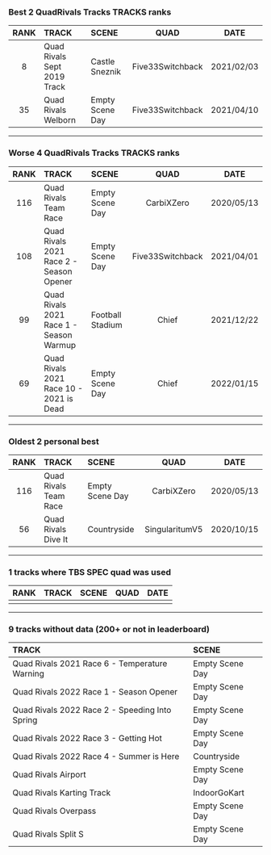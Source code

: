 ### Best 2 QuadRivals Tracks TRACKS ranks
|RANK|TRACK|SCENE|QUAD|DATE|
|:---:|:---|:---|:---:|:---:|
|8|Quad Rivals Sept 2019 Track|Castle Sneznik|Five33Switchback|2021/02/03|
|35|Quad Rivals Welborn|Empty Scene Day|Five33Switchback|2021/04/10|
---
### Worse 4 QuadRivals Tracks TRACKS ranks
|RANK|TRACK|SCENE|QUAD|DATE|
|:---:|:---|:---|:---:|:---:|
|116|Quad Rivals Team Race|Empty Scene Day|CarbiXZero|2020/05/13|
|108|Quad Rivals 2021 Race 2 - Season Opener|Empty Scene Day|Five33Switchback|2021/04/01|
|99|Quad Rivals 2021 Race 1 - Season Warmup|Football Stadium|Chief|2021/12/22|
|69|Quad Rivals 2021 Race 10 - 2021 is Dead|Empty Scene Day|Chief|2022/01/15|
---
### Oldest 2 personal best
|RANK|TRACK|SCENE|QUAD|DATE|
|:---:|:---|:---|:---:|:---:|
|116|Quad Rivals Team Race|Empty Scene Day|CarbiXZero|2020/05/13|
|56|Quad Rivals Dive It|Countryside|SingularitumV5|2020/10/15|
---
### 1 tracks where TBS SPEC quad was used
|RANK|TRACK|SCENE|QUAD|DATE|
|:---:|:---|:---|:---:|:---:|
||||||
---
### 9 tracks without data (200+ or not in leaderboard)
|TRACK|SCENE|
|:---|:---|
|Quad Rivals 2021 Race 6 - Temperature Warning|Empty Scene Day|
|Quad Rivals 2022 Race 1 - Season Opener|Empty Scene Day|
|Quad Rivals 2022 Race 2 - Speeding Into Spring|Empty Scene Day|
|Quad Rivals 2022 Race 3 - Getting Hot|Empty Scene Day|
|Quad Rivals 2022 Race 4 - Summer is Here|Countryside|
|Quad Rivals Airport|Empty Scene Day|
|Quad Rivals Karting Track|IndoorGoKart|
|Quad Rivals Overpass|Empty Scene Day|
|Quad Rivals Split S|Empty Scene Day|

